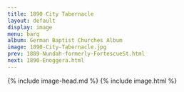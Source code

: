 ```yaml
---
title: 1890 City Tabernacle
layout: default
display: image
menu: barq
album: German Baptist Churches Album
image: 1890-City-Tabernacle.jpg
prev: 1889-Nundah-formerly-FortescueSt.html
next: 1890-Enoggera.html
---
```

{% include image-head.md %}
{% include image.html %}